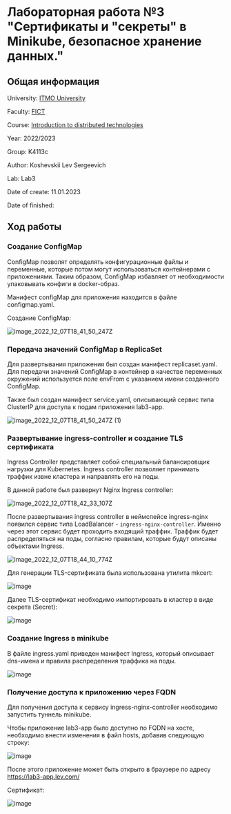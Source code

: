 # Лабораторная работа №3 "Сертификаты и "секреты" в Minikube, безопасное хранение данных."

## Общая информация

University: [ITMO University](https://itmo.ru/ru/)

Faculty: [FICT](https://fict.itmo.ru)

Course: [Introduction to distributed technologies](https://github.com/itmo-ict-faculty/introduction-to-distributed-technologies)

Year: 2022/2023

Group: K4113c

Author: Koshevskii Lev Sergeevich

Lab: Lab3

Date of create: 11.01.2023

Date of finished: 

## Ход работы

### Создание ConfigMap

ConfigMap позволят определять конфигурационные файлы и переменные, которые потом могут использоваться контейнерами с приложениями. Таким образом, ConfigMap избавляет от необходимости упаковывать конфиги в docker-образ.

Манифест configMap для приложения находится в файле configmap.yaml. 

Создание ConfigMap:

![image_2022_12_07T18_41_50_247Z](https://user-images.githubusercontent.com/46699832/211781052-c4efb40f-c89b-41be-9314-1cfad1a978ae.png)

### Передача значений ConfigMap в ReplicaSet

Для развертывания приложения был создан манифест replicaset.yaml. Для передачи значений ConfigMap в контейнер в качестве переменных окружений используется поле envFrom с указанием имени созданного ConfigMap.

Также был создан манифест service.yaml, описывающий сервис типа ClusterIP для доступа к подам приложения lab3-app.

![image_2022_12_07T18_41_50_247Z (1)](https://user-images.githubusercontent.com/46699832/211781366-a983051b-4652-4060-98e5-85f76c40bfcd.png)

### Развертывание ingress-controller и создание TLS сертификата

Ingress Controller представляет собой специальный балансировщик нагрузки для Kubernetes. Ingress controller позволяет принимать траффик извне кластера и направлять его на поды. 

В данной работе был развернут Nginx Ingress controller:

![image_2022_12_07T18_42_33_107Z](https://user-images.githubusercontent.com/46699832/211781614-1f0809be-a64b-4987-8bb4-885e68959107.png)

После развертывания ingress controller в неймспейсе ingress-nginx появился сервис типа LoadBalancer - `ingress-nginx-controller`. 
Именно через этот сервис будет проходить входящий траффик. Траффик будет распределяться на поды, согласно правилам, которые будут описаны объектами Ingress.

![image_2022_12_07T18_44_10_774Z](https://user-images.githubusercontent.com/46699832/211781857-2d2303d1-9503-4b46-9290-17c7e968f78a.png)

Для генерации TLS-сертификата была использована утилита mkcert:

![image](https://user-images.githubusercontent.com/46699832/211782026-120f84aa-98a9-4fe2-8fc6-0538766ea7e4.png)

Далее TLS-сертификат необходимо импортировать в кластер в виде секрета (Secret): 

![image](https://user-images.githubusercontent.com/46699832/211782075-8dbb35a3-b578-4489-9436-e5446d86cc46.png)

### Создание Ingress в minikube

В файле ingress.yaml приведен манифест Ingress, который описывает dns-имена и правила распределения траффика на поды.

![image](https://user-images.githubusercontent.com/46699832/211782278-e394c1f1-4a4f-4ed5-8822-90d96f088b7a.png)

### Получение доступа к приложению через FQDN

Для получения доступа к сервису ingress-nginx-controller необходимо запустить туннель minikube.

Чтобы приложение lab3-app было доступно по FQDN на хосте, необходимо внести изменения в файл hosts, добавив следующую строку:

![image](https://user-images.githubusercontent.com/46699832/211782662-30d0a723-4378-426c-bbc9-59e4150920e2.png)

После этого приложение может быть открыто в браузере по адресу https://lab3-app.lev.com/

Сертификат:

![image](https://user-images.githubusercontent.com/46699832/211782804-57094b57-2171-4679-bb5b-289c3fac70ab.png)




